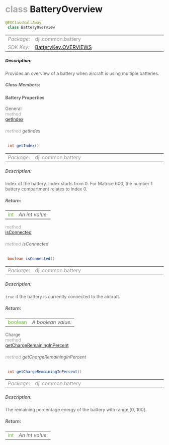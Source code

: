 <div class="article"><h1 ><font color="#AAA">class </font>BatteryOverview</h1></div>

~~~java
@EXClassNullAway
 class BatteryOverview 
~~~

<html><table class="table-supportedby"><tr valign="top"><td width=15%><font color="#999"><i>Package:</i></td><td width=85%><font color="#999">dji.common.battery</td></tr><tr valign="top"><td width=15%><font color="#999"><i>SDK Key:</i></td><td width=85%><font color="#999"><a href="/Components/KeyManager/DJIBatteryKey.html#batterykey_overviews_key">BatteryKey.OVERVIEWS</a></td></tr></table></html>



##### Description:



<font color="#666">Provides an overview of a battery when aircraft is using multiple batteries.



##### Class Members:



#### Battery Properties

<div class="api-row" id="djibattery_batteryoverview_index"><div class="api-col left">General</div><div class="api-col middle" style="color:#AAA">method</div><div class="api-col right"><a class="trigger" href="#djibattery_batteryoverview_index_inline">getIndex</a></div></div><div class="inline-doc" id="djibattery_batteryoverview_index_inline"

><div class="article"><h6 ><font color="#AAA">method </font>getIndex</h6></div>

~~~java
 int getIndex() 
~~~

<html><table class="table-supportedby"><tr valign="top"><td width=15%><font color="#999"><i>Package:</i></td><td width=85%><font color="#999">dji.common.battery</td></tr></table></html>



##### Description:



<font color="#666">Index of the battery. Index starts from 0. For Matrice 600, the number 1 battery compartment relates to index 0.



##### Return:

<html><table class="table-inline-parameters"><tr valign="top"><td><font color="#70BF41">int</td><td><font color="#666"><i>An int value.</i></td></tr></table></html></div>

<div class="api-row" id="djibattery_batteryoverview_isconnected"><div class="api-col left"></div><div class="api-col middle" style="color:#AAA">method</div><div class="api-col right"><a class="trigger" href="#djibattery_batteryoverview_isconnected_inline">isConnected</a></div></div><div class="inline-doc" id="djibattery_batteryoverview_isconnected_inline"

><div class="article"><h6 ><font color="#AAA">method </font>isConnected</h6></div>

~~~java
 boolean isConnected() 
~~~

<html><table class="table-supportedby"><tr valign="top"><td width=15%><font color="#999"><i>Package:</i></td><td width=85%><font color="#999">dji.common.battery</td></tr></table></html>



##### Description:



<font color="#666"><code>true</code> if the battery is currently connected to the aircraft.



##### Return:

<html><table class="table-inline-parameters"><tr valign="top"><td><font color="#70BF41">boolean</td><td><font color="#666"><i>A boolean value.</i></td></tr></table></html></div>

<div class="api-row" id="djibattery_batteryoverview_chargeremaininginpercent"><div class="api-col left">Charge</div><div class="api-col middle" style="color:#AAA">method</div><div class="api-col right"><a class="trigger" href="#djibattery_batteryoverview_chargeremaininginpercent_inline">getChargeRemainingInPercent</a></div></div><div class="inline-doc" id="djibattery_batteryoverview_chargeremaininginpercent_inline"

><div class="article"><h6 ><font color="#AAA">method </font>getChargeRemainingInPercent</h6></div>

~~~java
 int getChargeRemainingInPercent() 
~~~

<html><table class="table-supportedby"><tr valign="top"><td width=15%><font color="#999"><i>Package:</i></td><td width=85%><font color="#999">dji.common.battery</td></tr></table></html>



##### Description:



<font color="#666">The remaining percentage energy of the battery with range [0, 100].



##### Return:

<html><table class="table-inline-parameters"><tr valign="top"><td><font color="#70BF41">int</td><td><font color="#666"><i>An int value.</i></td></tr></table></html></div>


